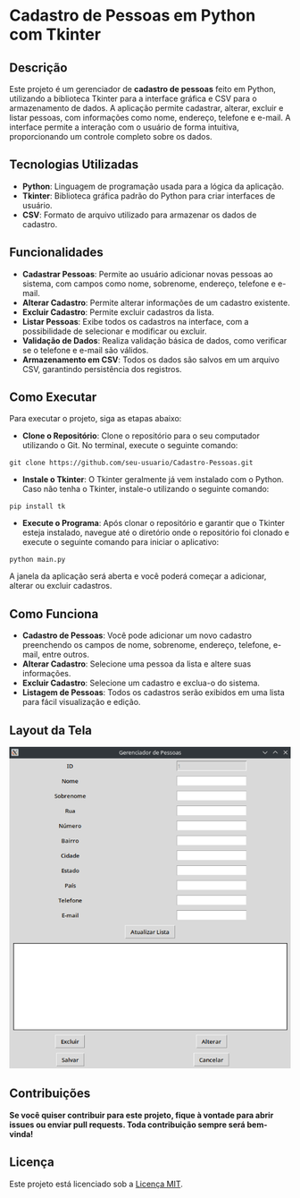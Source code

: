 # Cadastro de Pessoas em Python com Tkinter

## Descrição

Este projeto é um gerenciador de **cadastro de pessoas** feito em Python, utilizando a biblioteca Tkinter para a interface gráfica e CSV para o armazenamento de dados. A aplicação permite cadastrar, alterar, excluir e listar pessoas, com informações como nome, endereço, telefone e e-mail. A interface permite a interação com o usuário de forma intuitiva, proporcionando um controle completo sobre os dados.

## Tecnologias Utilizadas

- **Python**: Linguagem de programação usada para a lógica da aplicação.
- **Tkinter**: Biblioteca gráfica padrão do Python para criar interfaces de usuário.
- **CSV**: Formato de arquivo utilizado para armazenar os dados de cadastro.

## Funcionalidades

- **Cadastrar Pessoas**: Permite ao usuário adicionar novas pessoas ao sistema, com campos como nome, sobrenome, endereço, telefone e e-mail.
- **Alterar Cadastro**: Permite alterar informações de um cadastro existente.
- **Excluir Cadastro**: Permite excluir cadastros da lista.
- **Listar Pessoas**: Exibe todos os cadastros na interface, com a possibilidade de selecionar e modificar ou excluir.
- **Validação de Dados**: Realiza validação básica de dados, como verificar se o telefone e e-mail são válidos.
- **Armazenamento em CSV**: Todos os dados são salvos em um arquivo CSV, garantindo persistência dos registros.

## Como Executar

Para executar o projeto, siga as etapas abaixo:

- **Clone o Repositório**: Clone o repositório para o seu computador utilizando o Git. No terminal, execute o seguinte comando:

```
git clone https://github.com/seu-usuario/Cadastro-Pessoas.git
```

- **Instale o Tkinter**: O Tkinter geralmente já vem instalado com o Python. Caso não tenha o Tkinter, instale-o utilizando o seguinte comando:

```
pip install tk
```

- **Execute o Programa**: Após clonar o repositório e garantir que o Tkinter esteja instalado, navegue até o diretório onde o repositório foi clonado e execute o seguinte comando para iniciar o aplicativo:

```
python main.py
```

A janela da aplicação será aberta e você poderá começar a adicionar, alterar ou excluir cadastros.

## Como Funciona

- **Cadastro de Pessoas**: Você pode adicionar um novo cadastro preenchendo os campos de nome, sobrenome, endereço, telefone, e-mail, entre outros.
- **Alterar Cadastro**: Selecione uma pessoa da lista e altere suas informações.
- **Excluir Cadastro**: Selecione um cadastro e exclua-o do sistema.
- **Listagem de Pessoas**: Todos os cadastros serão exibidos em uma lista para fácil visualização e edição.

## Layout da Tela

![GerenciadorPessoas](screenshot.png)

## Contribuições

**Se você quiser contribuir para este projeto, fique à vontade para abrir issues ou enviar pull requests. Toda contribuição sempre será bem-vinda!**

## Licença

Este projeto está licenciado sob a [Licença MIT](LICENSE.txt).

